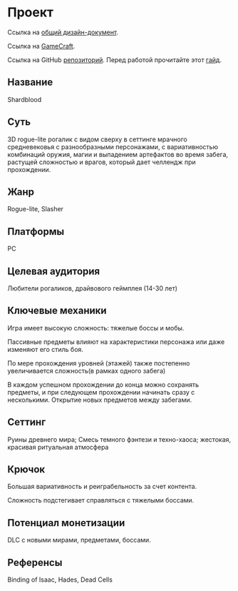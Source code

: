 # Проект

Ссылка на [общий дизайн-документ](https://docs.google.com/document/d/14OJM2MwZ6H5aJtHmhIuzPigqYpxa-3P53-GtDmzOZ9s/edit?usp=sharing).

Ссылка на [GameCraft](https://docs.google.com/document/d/1KO34Nlkylmnx5PkKleJF_v6wGgnAxWU1dKQ40xoxJuQ/edit?usp=sharing).

Ссылка на GitHub [репозиторий](https://github.com/FrostHoll/SparkProject). Перед работой прочитайте этот [гайд](../guides/git.md).

## Название

Shardblood

## Суть

3D rogue-lite рогалик с видом сверху в сеттинге мрачного средневековья с разнообразными персонажами, с вариативностью комбинаций оружия, магии и выпадением артефактов во время забега, растущей сложностью и врагов, который дает челлендж при прохождении.

## Жанр

Rogue-lite, Slasher

## Платформы

PC

## Целевая аудитория

Любители рогаликов, драйвового геймплея (14-30 лет)

## Ключевые механики

Игра имеет высокую сложность: тяжелые боссы и мобы.

Паcсивные предметы влияют на характеристики персонажа или даже изменяют его стиль боя.

По мере прохождения уровней (этажей) также постепенно увеличивается сложность(в рамках одного забега)

В каждом успешном прохождении до конца можно сохранять предметы, и при следующем прохождении начинать сразу с несколькими. Открытие новых предметов между забегами.

## Сеттинг

Руины древнего мира; Смесь темного фэнтези и техно-хаоса; жестокая, красивая ритуальная атмосфера

## Крючок

Большая вариативность и реиграбельность за счет контента.

Сложность подстегивает справляться с тяжелыми боссами.

## Потенциал монетизации

DLC с новыми мирами, предметами, боссами.

## Референсы

Binding of Isaac, Hades, Dead Cells